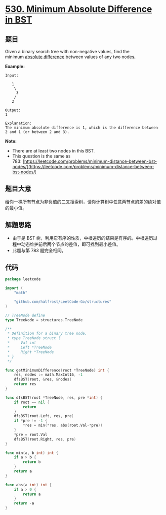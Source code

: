 # [530. Minimum Absolute Difference in BST](https://leetcode.com/problems/minimum-absolute-difference-in-bst/)


## 题目

Given a binary search tree with non-negative values, find the minimum [absolute difference](https://en.wikipedia.org/wiki/Absolute_difference) between values of any two nodes.

**Example:**

```
Input:

   1
    \
     3
    /
   2

Output:
1

Explanation:
The minimum absolute difference is 1, which is the difference between 2 and 1 (or between 2 and 3).
```

**Note:**

- There are at least two nodes in this BST.
- This question is the same as 783: [https://leetcode.com/problems/minimum-distance-between-bst-nodes/](https://leetcode.com/problems/minimum-distance-between-bst-nodes/)

## 题目大意

给你一棵所有节点为非负值的二叉搜索树，请你计算树中任意两节点的差的绝对值的最小值。

## 解题思路

- 由于是 BST 树，利用它有序的性质，中根遍历的结果是有序的。中根遍历过程中动态维护前后两个节点的差值，即可找到最小差值。
- 此题与第 783 题完全相同。

## 代码

```go
package leetcode

import (
    "math"

    "github.com/halfrost/LeetCode-Go/structures"
)

// TreeNode define
type TreeNode = structures.TreeNode

/**
 * Definition for a binary tree node.
 * type TreeNode struct {
 *     Val int
 *     Left *TreeNode
 *     Right *TreeNode
 * }
 */

func getMinimumDifference(root *TreeNode) int {
    res, nodes := math.MaxInt16, -1
    dfsBST(root, &res, &nodes)
    return res
}

func dfsBST(root *TreeNode, res, pre *int) {
    if root == nil {
        return
    }
    dfsBST(root.Left, res, pre)
    if *pre != -1 {
        *res = min(*res, abs(root.Val-*pre))
    }
    *pre = root.Val
    dfsBST(root.Right, res, pre)
}

func min(a, b int) int {
    if a > b {
        return b
    }
    return a
}

func abs(a int) int {
    if a > 0 {
        return a
    }
    return -a
}
```